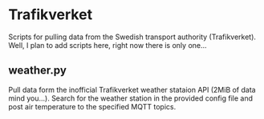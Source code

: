 # Trafikverket
Scripts for pulling data from the Swedish transport authority (Trafikverket). Well, I plan to add scripts here, right now there is only one...

## weather.py

Pull data form the inofficial Trafikverket weather stataion API (2MiB of data mind you...). Search for the weather station in the provided config file and post air temperature to the specified MQTT topics.

